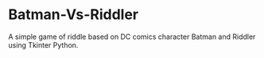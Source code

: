 # Batman-Vs-Riddler
 A simple game of riddle based on DC comics character Batman and Riddler using Tkinter Python.
